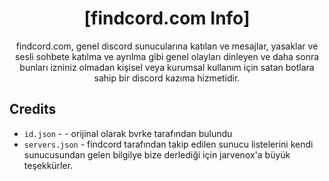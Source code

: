 <div align="center">

# [findcord.com Info]
 
findcord.com, genel discord sunucularına katılan ve mesajlar, yasaklar ve sesli sohbete katılma ve ayrılma gibi genel olayları dinleyen ve daha sonra bunları izniniz olmadan kişisel veya kurumsal kullanım için satan botlara sahip bir discord kazıma hizmetidir.

</div>

## Credits

- `id.json` - - orijinal olarak bvrke tarafından bulundu
- `servers.json` - findcord tarafından takip edilen sunucu listelerini kendi sunucusundan gelen bilgilye bize derlediği için jarvenox'a büyük teşekkürler.
  

